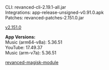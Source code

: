 CLI: revanced-cli-2.19.1-all.jar  
Integrations: app-release-unsigned-v0.91.0.apk  
Patches: revanced-patches-2.151.0.jar  

[v2.151.0](https://github.com/inotia00/revanced-patches/releases/latest)
  
**App Versions:**  
Music (arm64-v8a): 5.36.51  
YouTube: 17.49.37  
Music (arm-v7a): 5.36.51  

[revanced-magisk-module](https://github.com/j-hc/revanced-magisk-module)  
